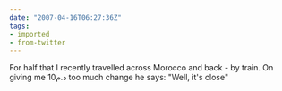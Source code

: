 ```yaml
---
date: "2007-04-16T06:27:36Z"
tags:
- imported
- from-twitter
---
```

For half that I recently travelled across Morocco and back - by train. On giving me د.م10 too much change he says: "Well, it's close" 
